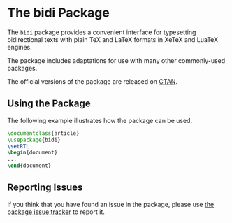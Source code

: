# The bidi Package
The `bidi` package provides a convenient interface for typesetting 
bidirectional texts with plain TeX and LaTeX formats in XeTeX and
LuaTeX engines.

The package includes adaptations for use with many other commonly-used 
packages.

The official versions of the package are released on [CTAN](https://ctan.org/pkg/bidi).

## Using the Package
The following example illustrates how the package can be used.
````tex
\documentclass{article}
\usepackage{bidi}
\setRTL
\begin{document}
...
\end{document}
````

## Reporting Issues
If you think that you have found an issue in the package, please use 
[the package issue tracker](https://github.com/xepersian/bidi/issues) 
to report it.


